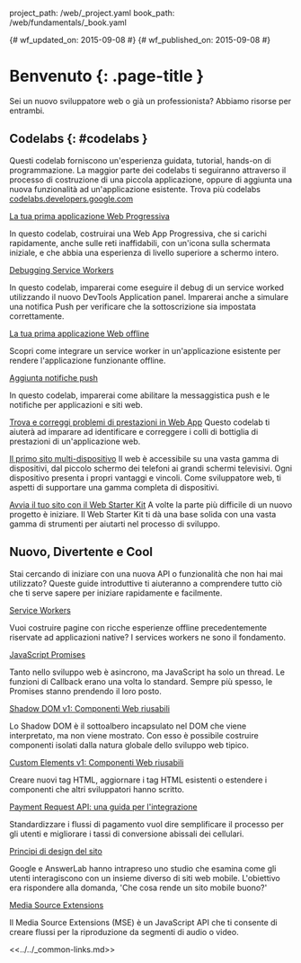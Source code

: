 project_path: /web/_project.yaml
book_path: /web/fundamentals/_book.yaml

{# wf_updated_on: 2015-09-08 #}
{# wf_published_on: 2015-09-08 #}

# Benvenuto {: .page-title }

Sei un nuovo sviluppatore web o già un professionista? Abbiamo risorse 
per entrambi.


## Codelabs {: #codelabs }

Questi codelab forniscono un'esperienza guidata, tutorial, hands-on di 
programmazione. La maggior parte dei codelabs ti seguiranno attraverso 
il processo di costruzione di una piccola applicazione,
oppure di aggiunta una nuova funzionalità ad un'applicazione esistente. 
Trova più codelabs
[codelabs.developers.google.com](https://codelabs.developers.google.com/?cat=Web)

<div class="attempt-left">
  <a href="codelabs/your-first-pwapp/">
    La tua prima applicazione Web Progressiva
  </a>
  <p>
    In questo codelab, costruirai una Web App Progressiva, che si 
    carichi rapidamente, anche sulle reti inaffidabili, con un'icona 
    sulla schermata iniziale, e che abbia una esperienza di livello 
    superiore a schermo intero.
  </p>
</div>
<div class="attempt-right">
  <a href="codelabs/debugging-service-workers/">
    Debugging Service Workers
  </a>
  <p>
	In questo codelab, imparerai come eseguire il debug di un service 
	worked utilizzando il nuovo DevTools Application panel. Imparerai 
	anche a simulare una notifica Push per verificare che la 
	sottoscrizione sia impostata correttamente.
  </p>
</div>

<div style="clear:both"></div>

<div class="attempt-left">
  <a href="codelabs/offline/">
	La tua prima applicazione Web offline
  </a>
  <p>
	Scopri come integrare un service worker in un'applicazione esistente
	per rendere l'applicazione funzionante offline.
  </p>
</div>
<div class="attempt-right">
  <a href="codelabs/debugging-service-workers/">
	Aggiunta notifiche push
  </a>
  <p>
	In questo codelab, imparerai come abilitare la messaggistica push e
    le notifiche per applicazioni e siti web.
  </p>
</div>

<div style="clear:both"></div>

[Trova e correggi problemi di prestazioni in Web App](codelabs/web-perf/)
Questo codelab ti aiuterà ad imparare ad identificare e correggere i 
colli di bottiglia di prestazioni di un'applicazione web.

[Il primo sito multi-dispositivo](your-first-multi-screen-site/)
Il web è accessibile su una vasta gamma di dispositivi, dal piccolo 
schermo dei telefoni ai grandi schermi televisivi. Ogni dispositivo 
presenta i propri vantaggi e vincoli. Come sviluppatore web, ti aspetti 
di supportare una gamma completa di dispositivi.

[Avvia il tuo sito con il Web Starter Kit](web-starter-kit/)
A volte la parte più difficile di un nuovo progetto è iniziare. Il Web 
Starter Kit ti dà una base solida con una vasta gamma di strumenti per 
aiutarti nel processo di sviluppo.


## Nuovo, Divertente e Cool

Stai cercando di iniziare con una nuova API o funzionalità che non hai 
mai utilizzato? Queste guide introduttive ti aiuteranno a comprendere 
tutto ciò che ti serve sapere per iniziare rapidamente e facilmente.

<div class="attempt-left">
  <a href="primers/service-workers">
    Service Workers
  </a>
  <p>
	Vuoi costruire pagine con ricche esperienze offline precedentemente 
	riservate ad applicazioni native? I services workers ne sono il 
	fondamento.
  </p>
</div>
<div class="attempt-right">
  <a href="primers/promises">
    JavaScript Promises
  </a>
  <p>
	Tanto nello sviluppo web è asincrono, ma JavaScript ha solo un 
	thread. Le funzioni di Callback erano una volta lo standard. Sempre 
	più spesso, le Promises stanno prendendo il loro posto.
  </p>
</div>

<div style="clear:both"></div>

<div class="attempt-left">
  <a href="primers/shadowdom">
    Shadow DOM v1: Componenti Web riusabili
  </a>
  <p>
	Lo Shadow DOM è il sottoalbero incapsulato nel DOM che viene 
	interpretato, ma non viene mostrato.
    Con esso è possibile costruire componenti isolati dalla natura 
    globale dello sviluppo web tipico.
  </p>
</div>
<div class="attempt-right">
  <a href="primers/customelements">
    Custom Elements v1: Componenti Web riusabili
  </a>
  <p>
	Creare nuovi tag HTML, aggiornare i tag HTML esistenti o estendere 
	i componenti che altri sviluppatori hanno scritto.
  </p>
</div>

<div style="clear:both"></div>

<div class="attempt-left">
  <a href="primers/payment-request/">
    Payment Request API: una guida per l'integrazione
  </a>
  <p>
	Standardizzare i flussi di pagamento vuol dire semplificare il 
	processo per gli utenti e migliorare i tassi di conversione 
	abissali dei cellulari.
  </p>
</div>
<div class="attempt-right">
  <a href="principles/">
    Principi di design del sito
  </a>
  <p>
	Google e AnswerLab hanno intrapreso uno studio che esamina come gli 
	utenti interagiscono con un insieme diverso di siti web mobile. 
	L'obiettivo era rispondere alla domanda, 'Che cosa rende un sito 
	mobile buono?'
  </p>
</div>

<div style="clear:both"></div>

<div class="attempt-left">
  <a href="primers/media-source-extensions">
    Media Source Extensions
  </a>
  <p>
	Il Media Source Extensions (MSE) è un JavaScript API che ti
	consente di creare flussi per la riproduzione da segmenti di audio 
	o video.
  </p>
</div>

<div style="clear:both"></div>

<<../../_common-links.md>>

